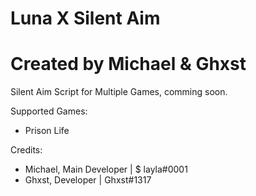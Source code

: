 # Luna X Silent Aim
# Created by Michael & Ghxst
Silent Aim Script for Multiple Games, comming soon.

Supported Games:
- Prison Life

Credits:
- Michael, Main Developer | $ layla#0001
- Ghxst, Developer | Ghxst#1317

